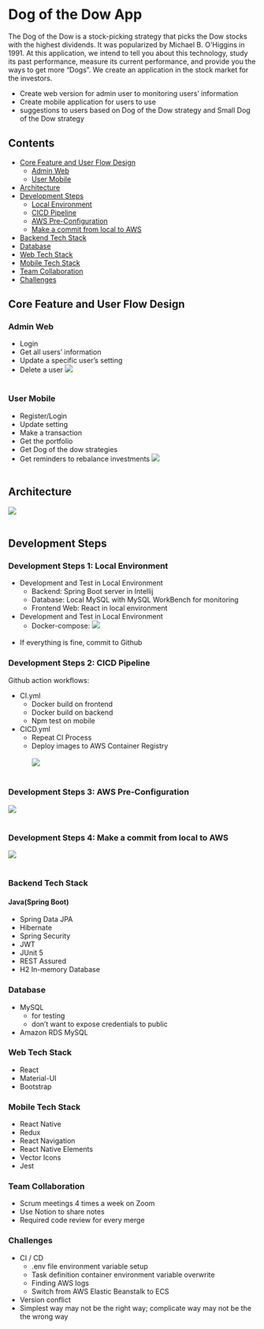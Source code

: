 # Dog of the Dow App

The Dog of the Dow is a stock-picking strategy that picks the Dow stocks with the highest dividends. It was popularized by Michael B. O'Higgins in 1991. At this application, we intend to tell you about this technology, study its past performance, measure its current performance, and provide you the ways to get more “Dogs”. We create an application in the stock market for the investors.
- Create web version for admin user to monitoring users’ information
- Create mobile application for users to use
-  suggestions to users based on Dog of the Dow strategy and Small Dog of the Dow strategy

## Contents

- [Core Feature and User Flow Design](#core-feature-and-user-flow-design)
  - [Admin Web](#admin-web)
  - [User Mobile](#user-mobile)
- [Architecture](#architecture)
- [Development Steps](#development-steps)
  - [Local Environment](#development-steps-1-local-environment)
  - [CICD Pipeline](#development-steps-2-cicd-pipeline)
  - [AWS Pre-Configuration](#development-steps-3-aws-pre-configuration)
  - [Make a commit from local to AWS](#development-steps-4-make-a-commit-from-local-to-aws)
- [Backend Tech Stack](#backend-tech-stack)
- [Database](#database)
- [Web Tech Stack](#web-tech-stack)
- [Mobile Tech Stack](#mobile-tech-stack)
- [Team Collaboration](#team-collaboration)
- [Challenges](#challenges)

## Core Feature and User Flow Design
### Admin Web
- Login
- Get all users’ information
- Update a specific user’s setting
- Delete a user
![](/images/flowDesignAdmin.png)<br><br>

### User Mobile
- Register/Login
- Update setting
- Make a transaction
- Get the portfolio
- Get Dog of the dow strategies
- Get reminders to rebalance investments
![](/images/flowDesignUser.png)<br><br>

## Architecture
![](/images/architecture.png)<br><br>

## Development Steps
### Development Steps 1: Local Environment
- Development and Test in Local Environment
  - Backend: Spring Boot server in Intellij
  - Database: Local MySQL with MySQL WorkBench for monitoring
  - Frontend Web: React in local environment
- Development and Test in Local Environment
  - Docker-compose:
  ![](/images/dockerCompose.png)<br><br>
- If everything is fine, commit to Github

### Development Steps 2: CICD Pipeline
Github action workflows:

- CI.yml
  - Docker build on frontend
  - Docker build on backend
  - Npm test on mobile
- CICD.yml
  - Repeat CI Process
  - Deploy images to AWS Container Registry
<br><br>
![](/images/cicdPipeline.png)<br><br>

### Development Steps 3: AWS Pre-Configuration
![](/images/awsSetup.png)<br><br>

### Development Steps 4: Make a commit from local to AWS
![](/images/localToAws.png)<br><br>

### Backend Tech Stack
#### Java(Spring Boot)

- Spring Data JPA
- Hibernate
- Spring Security
- JWT
- JUnit 5
- REST Assured
- H2 In-memory Database

### Database
- MySQL
  - for testing
  - don’t want to expose credentials to public
- Amazon RDS MySQL

### Web Tech Stack
- React
- Material-UI
- Bootstrap

### Mobile Tech Stack
- React Native
- Redux
- React Navigation
- React Native Elements
- Vector Icons
- Jest

### Team Collaboration
- Scrum meetings 4 times a week on Zoom
- Use Notion to share notes
- Required code review for every merge

### Challenges
- CI / CD
  - .env file environment variable setup
  - Task definition container environment variable overwrite
  - Finding AWS logs
  - Switch from AWS Elastic Beanstalk to ECS
- Version conflict
- Simplest way may not be the right way; complicate way may not be the the wrong way
